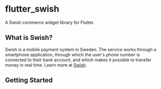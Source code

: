# flutter_swish

A Swish commerce widget library for Flutter.

## What is Swish?

Swish is a mobile payment system in Sweden. The service works through a smartphone application, through which the user's phone number is connected to their bank account, and which makes it possible to transfer money in real time.
Learn more at [Swish](https://www.swish.nu/).

## Getting Started
